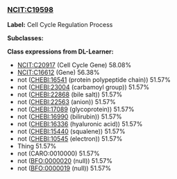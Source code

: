 
### [NCIT:C19598](http://purl.obolibrary.org/obo/NCIT_C19598)
**Label:** Cell Cycle Regulation Process

**Subclasses:** 

**Class expressions from DL-Learner:**

- [NCIT:C20917](http://purl.obolibrary.org/obo/NCIT_C20917) (Cell Cycle Gene) 58.08%
- [NCIT:C16612](http://purl.obolibrary.org/obo/NCIT_C16612) (Gene) 56.38%
- not ([CHEBI:16541](http://purl.obolibrary.org/obo/CHEBI_16541) (protein polypeptide chain)) 51.57%
- not ([CHEBI:23004](http://purl.obolibrary.org/obo/CHEBI_23004) (carbamoyl group)) 51.57%
- not ([CHEBI:22868](http://purl.obolibrary.org/obo/CHEBI_22868) (bile salt)) 51.57%
- not ([CHEBI:22563](http://purl.obolibrary.org/obo/CHEBI_22563) (anion)) 51.57%
- not ([CHEBI:17089](http://purl.obolibrary.org/obo/CHEBI_17089) (glycoprotein)) 51.57%
- not ([CHEBI:16990](http://purl.obolibrary.org/obo/CHEBI_16990) (bilirubin)) 51.57%
- not ([CHEBI:16336](http://purl.obolibrary.org/obo/CHEBI_16336) (hyaluronic acid)) 51.57%
- not ([CHEBI:15440](http://purl.obolibrary.org/obo/CHEBI_15440) (squalene)) 51.57%
- not ([CHEBI:10545](http://purl.obolibrary.org/obo/CHEBI_10545) (electron)) 51.57%
- Thing 51.57%
- not (CARO:0010000) 51.57%
- not ([BFO:0000020](http://purl.obolibrary.org/obo/BFO_0000020) (null)) 51.57%
- not ([BFO:0000019](http://purl.obolibrary.org/obo/BFO_0000019) (null)) 51.57%


